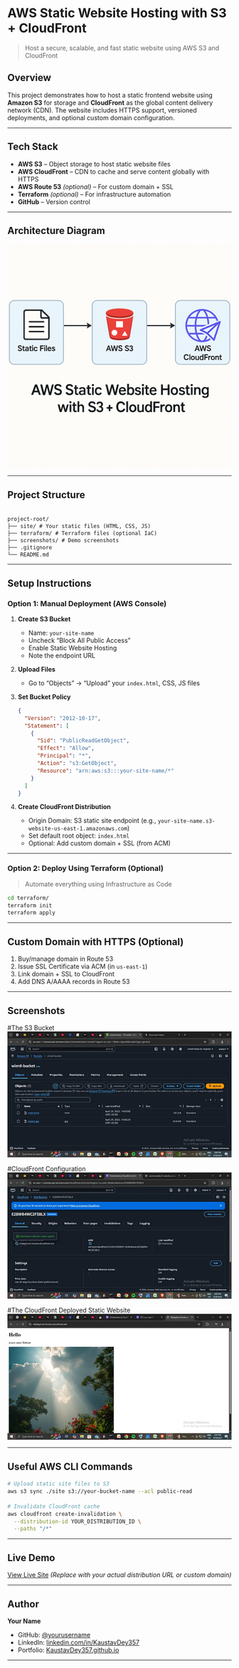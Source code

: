 # AWS Static Website Hosting with S3 + CloudFront  
> Host a secure, scalable, and fast static website using AWS S3 and CloudFront

## Overview  
This project demonstrates how to host a static frontend website using **Amazon S3** for storage and **CloudFront** as the global content delivery network (CDN). The website includes HTTPS support, versioned deployments, and optional custom domain configuration.

---

## Tech Stack  
- **AWS S3** – Object storage to host static website files  
- **AWS CloudFront** – CDN to cache and serve content globally with HTTPS  
- **AWS Route 53** *(optional)* – For custom domain + SSL  
- **Terraform** *(optional)* – For infrastructure automation  
- **GitHub** – Version control

---

## Architecture Diagram

![Architecture](./screenshots/s3-cloudfront-diagram.png)

---

## Project Structure

```

project-root/
├── site/ # Your static files (HTML, CSS, JS)
├── terraform/ # Terraform files (optional IaC)
├── screenshots/ # Demo screenshots
├── .gitignore
└── README.md

````

---

## Setup Instructions

### Option 1: Manual Deployment (AWS Console)

1. **Create S3 Bucket**  
   - Name: `your-site-name`  
   - Uncheck “Block All Public Access”  
   - Enable Static Website Hosting  
   - Note the endpoint URL

2. **Upload Files**  
   - Go to “Objects” → “Upload” your `index.html`, CSS, JS files

3. **Set Bucket Policy**
   ```json
   {
     "Version": "2012-10-17",
     "Statement": [
       {
         "Sid": "PublicReadGetObject",
         "Effect": "Allow",
         "Principal": "*",
         "Action": "s3:GetObject",
         "Resource": "arn:aws:s3:::your-site-name/*"
       }
     ]
   }


4. **Create CloudFront Distribution**

   * Origin Domain: S3 static site endpoint (e.g., `your-site-name.s3-website-us-east-1.amazonaws.com`)
   * Set default root object: `index.html`
   * Optional: Add custom domain + SSL (from ACM)

---

### Option 2: Deploy Using Terraform (Optional)

> Automate everything using Infrastructure as Code

```bash
cd terraform/
terraform init
terraform apply
```

---

## Custom Domain with HTTPS (Optional)

1. Buy/manage domain in Route 53
2. Issue SSL Certificate via ACM (in `us-east-1`)
3. Link domain + SSL to CloudFront
4. Add DNS A/AAAA records in Route 53

---

## Screenshots

#The S3 Bucket
![S3 Upload](./screenshots/s3-upload.png)

#CloudFront Configuration
![CloudFront Config](./screenshots/cloudfront-setup-config.png)

#The CloudFront Deployed Static Website
![CloudFront Deploy](./screenshots/cloudfront-setup.png)

---

## Useful AWS CLI Commands

```bash
# Upload static site files to S3
aws s3 sync ./site s3://your-bucket-name --acl public-read

# Invalidate CloudFront cache
aws cloudfront create-invalidation \
  --distribution-id YOUR_DISTRIBUTION_ID \
  --paths "/*"
```

---

## Live Demo

[View Live Site](https://your-cloudfront-id.cloudfront.net)
*(Replace with your actual distribution URL or custom domain)*

---

## Author

**Your Name**

* GitHub: [@yourusername](https://github.com/KaustavDey357)
* LinkedIn: [linkedin.com/in/KaustavDey357](https://www.linkedin.com/in/kaustav-dey-107593244?utm_source=share&utm_campaign=share_via&utm_content=profile&utm_medium=android_app)
* Portfolio: [KaustavDey357.github.io](https://KaustavDey357.github.io)

---

